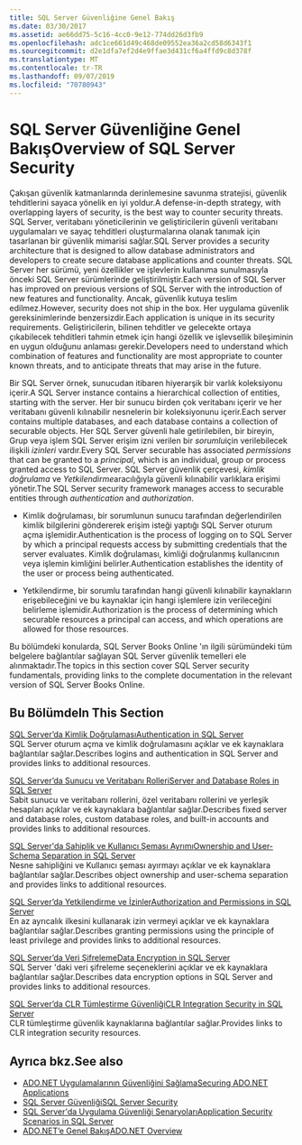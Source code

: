 ```yaml
---
title: SQL Server Güvenliğine Genel Bakış
ms.date: 03/30/2017
ms.assetid: ae66dd75-5c16-4cc0-9e12-774dd26d3fb9
ms.openlocfilehash: adc1ce661d49c468de09552ea36a2cd58d6343f1
ms.sourcegitcommit: d2e1dfa7ef2d4e9ffae3d431cf6a4ffd9c8d378f
ms.translationtype: MT
ms.contentlocale: tr-TR
ms.lasthandoff: 09/07/2019
ms.locfileid: "70780943"
---
```

# <a name="overview-of-sql-server-security"></a><span data-ttu-id="c218a-102">SQL Server Güvenliğine Genel Bakış</span><span class="sxs-lookup"><span data-stu-id="c218a-102">Overview of SQL Server Security</span></span>
<span data-ttu-id="c218a-103">Çakışan güvenlik katmanlarında derinlemesine savunma stratejisi, güvenlik tehditlerini sayaca yönelik en iyi yoldur.</span><span class="sxs-lookup"><span data-stu-id="c218a-103">A defense-in-depth strategy, with overlapping layers of security, is the best way to counter security threats.</span></span> <span data-ttu-id="c218a-104">SQL Server, veritabanı yöneticilerinin ve geliştiricilerin güvenli veritabanı uygulamaları ve sayaç tehditleri oluşturmalarına olanak tanımak için tasarlanan bir güvenlik mimarisi sağlar.</span><span class="sxs-lookup"><span data-stu-id="c218a-104">SQL Server provides a security architecture that is designed to allow database administrators and developers to create secure database applications and counter threats.</span></span> <span data-ttu-id="c218a-105">SQL Server her sürümü, yeni özellikler ve işlevlerin kullanıma sunulmasıyla önceki SQL Server sürümlerinde geliştirilmiştir.</span><span class="sxs-lookup"><span data-stu-id="c218a-105">Each version of SQL Server has improved on previous versions of SQL Server with the introduction of new features and functionality.</span></span> <span data-ttu-id="c218a-106">Ancak, güvenlik kutuya teslim edilmez.</span><span class="sxs-lookup"><span data-stu-id="c218a-106">However, security does not ship in the box.</span></span> <span data-ttu-id="c218a-107">Her uygulama güvenlik gereksinimlerinde benzersizdir.</span><span class="sxs-lookup"><span data-stu-id="c218a-107">Each application is unique in its security requirements.</span></span> <span data-ttu-id="c218a-108">Geliştiricilerin, bilinen tehditler ve gelecekte ortaya çıkabilecek tehditleri tahmin etmek için hangi özellik ve işlevsellik bileşiminin en uygun olduğunu anlaması gerekir.</span><span class="sxs-lookup"><span data-stu-id="c218a-108">Developers need to understand which combination of features and functionality are most appropriate to counter known threats, and to anticipate threats that may arise in the future.</span></span>  
  
 <span data-ttu-id="c218a-109">Bir SQL Server örnek, sunucudan itibaren hiyerarşik bir varlık koleksiyonu içerir.</span><span class="sxs-lookup"><span data-stu-id="c218a-109">A SQL Server instance contains a hierarchical collection of entities, starting with the server.</span></span> <span data-ttu-id="c218a-110">Her bir sunucu birden çok veritabanı içerir ve her veritabanı güvenli kılınabilir nesnelerin bir koleksiyonunu içerir.</span><span class="sxs-lookup"><span data-stu-id="c218a-110">Each server contains multiple databases, and each database contains a collection of securable objects.</span></span> <span data-ttu-id="c218a-111">Her SQL Server güvenli hale getirilebilen, bir bireyin, Grup veya işlem SQL Server erişim izni verilen bir *sorumlu*için verilebilecek ilişkili *izinleri* vardır.</span><span class="sxs-lookup"><span data-stu-id="c218a-111">Every SQL Server securable has associated *permissions* that can be granted to a *principal*, which is an individual, group or process granted access to SQL Server.</span></span> <span data-ttu-id="c218a-112">SQL Server güvenlik çerçevesi, *kimlik doğrulama* ve *Yetkilendirme*aracılığıyla güvenli kılınabilir varlıklara erişimi yönetir.</span><span class="sxs-lookup"><span data-stu-id="c218a-112">The SQL Server security framework manages access to securable entities through *authentication* and *authorization*.</span></span>  
  
- <span data-ttu-id="c218a-113">Kimlik doğrulaması, bir sorumlunun sunucu tarafından değerlendirilen kimlik bilgilerini göndererek erişim isteği yaptığı SQL Server oturum açma işlemidir.</span><span class="sxs-lookup"><span data-stu-id="c218a-113">Authentication is the process of logging on to SQL Server by which a principal requests access by submitting credentials that the server evaluates.</span></span> <span data-ttu-id="c218a-114">Kimlik doğrulaması, kimliği doğrulanmış kullanıcının veya işlemin kimliğini belirler.</span><span class="sxs-lookup"><span data-stu-id="c218a-114">Authentication establishes the identity of the user or process being authenticated.</span></span>  
  
- <span data-ttu-id="c218a-115">Yetkilendirme, bir sorumlu tarafından hangi güvenli kılınabilir kaynakların erişebileceğini ve bu kaynaklar için hangi işlemlere izin verileceğini belirleme işlemidir.</span><span class="sxs-lookup"><span data-stu-id="c218a-115">Authorization is the process of determining which securable resources a principal can access, and which operations are allowed for those resources.</span></span>  
  
 <span data-ttu-id="c218a-116">Bu bölümdeki konularda, SQL Server Books Online 'ın ilgili sürümündeki tüm belgelere bağlantılar sağlayan SQL Server güvenlik temelleri ele alınmaktadır.</span><span class="sxs-lookup"><span data-stu-id="c218a-116">The topics in this section cover SQL Server security fundamentals, providing links to the complete documentation in the relevant version of SQL Server Books Online.</span></span>  
  
## <a name="in-this-section"></a><span data-ttu-id="c218a-117">Bu Bölümde</span><span class="sxs-lookup"><span data-stu-id="c218a-117">In This Section</span></span>  
 [<span data-ttu-id="c218a-118">SQL Server’da Kimlik Doğrulaması</span><span class="sxs-lookup"><span data-stu-id="c218a-118">Authentication in SQL Server</span></span>](authentication-in-sql-server.md)  
 <span data-ttu-id="c218a-119">SQL Server oturum açma ve kimlik doğrulamasını açıklar ve ek kaynaklara bağlantılar sağlar.</span><span class="sxs-lookup"><span data-stu-id="c218a-119">Describes logins and authentication in SQL Server and provides links to additional resources.</span></span>  
  
 [<span data-ttu-id="c218a-120">SQL Server’da Sunucu ve Veritabanı Rolleri</span><span class="sxs-lookup"><span data-stu-id="c218a-120">Server and Database Roles in SQL Server</span></span>](server-and-database-roles-in-sql-server.md)  
 <span data-ttu-id="c218a-121">Sabit sunucu ve veritabanı rollerini, özel veritabanı rollerini ve yerleşik hesapları açıklar ve ek kaynaklara bağlantılar sağlar.</span><span class="sxs-lookup"><span data-stu-id="c218a-121">Describes fixed server and database roles, custom database roles, and built-in accounts and provides links to additional resources.</span></span>  
  
 [<span data-ttu-id="c218a-122">SQL Server'da Sahiplik ve Kullanıcı Şeması Ayrımı</span><span class="sxs-lookup"><span data-stu-id="c218a-122">Ownership and User-Schema Separation in SQL Server</span></span>](ownership-and-user-schema-separation-in-sql-server.md)  
 <span data-ttu-id="c218a-123">Nesne sahipliğini ve Kullanıcı şeması ayırmayı açıklar ve ek kaynaklara bağlantılar sağlar.</span><span class="sxs-lookup"><span data-stu-id="c218a-123">Describes object ownership and  user-schema separation and provides links to additional resources.</span></span>  
  
 [<span data-ttu-id="c218a-124">SQL Server’da Yetkilendirme ve İzinler</span><span class="sxs-lookup"><span data-stu-id="c218a-124">Authorization and Permissions in SQL Server</span></span>](authorization-and-permissions-in-sql-server.md)  
 <span data-ttu-id="c218a-125">En az ayrıcalık ilkesini kullanarak izin vermeyi açıklar ve ek kaynaklara bağlantılar sağlar.</span><span class="sxs-lookup"><span data-stu-id="c218a-125">Describes granting permissions using the principle of least privilege and provides links to additional resources.</span></span>  
  
 [<span data-ttu-id="c218a-126">SQL Server’da Veri Şifreleme</span><span class="sxs-lookup"><span data-stu-id="c218a-126">Data Encryption in SQL Server</span></span>](data-encryption-in-sql-server.md)  
 <span data-ttu-id="c218a-127">SQL Server 'daki veri şifreleme seçeneklerini açıklar ve ek kaynaklara bağlantılar sağlar.</span><span class="sxs-lookup"><span data-stu-id="c218a-127">Describes data encryption options in SQL Server and provides links to additional resources.</span></span>  
  
 [<span data-ttu-id="c218a-128">SQL Server’da CLR Tümleştirme Güvenliği</span><span class="sxs-lookup"><span data-stu-id="c218a-128">CLR Integration Security in SQL Server</span></span>](clr-integration-security-in-sql-server.md)  
 <span data-ttu-id="c218a-129">CLR tümleştirme güvenlik kaynaklarına bağlantılar sağlar.</span><span class="sxs-lookup"><span data-stu-id="c218a-129">Provides links to CLR integration security resources.</span></span>  
  
## <a name="see-also"></a><span data-ttu-id="c218a-130">Ayrıca bkz.</span><span class="sxs-lookup"><span data-stu-id="c218a-130">See also</span></span>

- [<span data-ttu-id="c218a-131">ADO.NET Uygulamalarının Güvenliğini Sağlama</span><span class="sxs-lookup"><span data-stu-id="c218a-131">Securing ADO.NET Applications</span></span>](../securing-ado-net-applications.md)
- [<span data-ttu-id="c218a-132">SQL Server Güvenliği</span><span class="sxs-lookup"><span data-stu-id="c218a-132">SQL Server Security</span></span>](sql-server-security.md)
- [<span data-ttu-id="c218a-133">SQL Server'da Uygulama Güvenliği Senaryoları</span><span class="sxs-lookup"><span data-stu-id="c218a-133">Application Security Scenarios in SQL Server</span></span>](application-security-scenarios-in-sql-server.md)
- [<span data-ttu-id="c218a-134">ADO.NET’e Genel Bakış</span><span class="sxs-lookup"><span data-stu-id="c218a-134">ADO.NET Overview</span></span>](../ado-net-overview.md)
